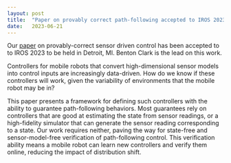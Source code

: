 ```yaml
---
layout: post
title:  "Paper on provably correct path-following accepted to IROS 2023 "
date:   2023-06-21
---
```


Our [paper](https://arxiv.org/abs/2303.12182) on provably-correct sensor driven control has been accepted to to IROS 2023 to be held in Detroit, MI. Benton Clark is the lead on this work. 

Controllers for mobile robots that convert high-dimensional sensor models into control inputs are increasingly data-driven. How do we know if these controllers will work, given the variability of environments that the mobile robot may be in? 

This paper presents a framework for defining such controllers with the ability to guarantee path-following behaviors. Most guarantees rely on controllers that are good at estimating the state from sensor readings, or a high-fidelity simulator that can generate the sensor reading corresponding to a state. Our work requires neither, paving the way for state-free and sensor-model-free verification of path-following control. This verification ability means a mobile robot can learn new controllers and verify them online, reducing the impact of distribution shift. 
